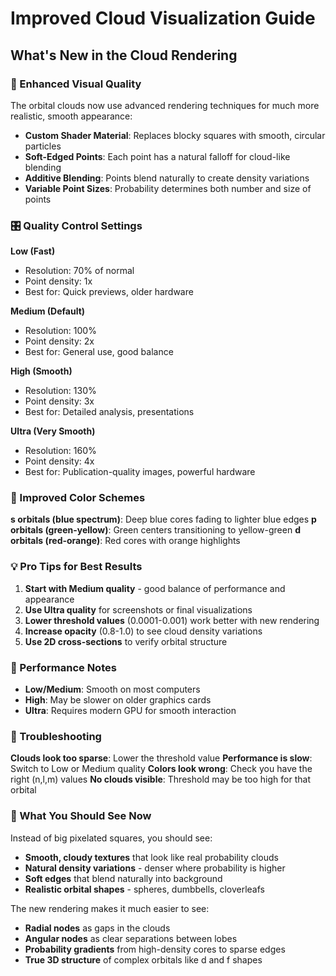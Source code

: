 # Improved Cloud Visualization Guide

## What's New in the Cloud Rendering

### 🌟 Enhanced Visual Quality
The orbital clouds now use advanced rendering techniques for much more realistic, smooth appearance:

- **Custom Shader Material**: Replaces blocky squares with smooth, circular particles
- **Soft-Edged Points**: Each point has a natural falloff for cloud-like blending
- **Additive Blending**: Points blend naturally to create density variations
- **Variable Point Sizes**: Probability determines both number and size of points

### 🎛️ Quality Control Settings

**Low (Fast)**
- Resolution: 70% of normal
- Point density: 1x
- Best for: Quick previews, older hardware

**Medium (Default)**
- Resolution: 100% 
- Point density: 2x
- Best for: General use, good balance

**High (Smooth)**
- Resolution: 130%
- Point density: 3x  
- Best for: Detailed analysis, presentations

**Ultra (Very Smooth)**
- Resolution: 160%
- Point density: 4x
- Best for: Publication-quality images, powerful hardware

### 🎨 Improved Color Schemes

**s orbitals (blue spectrum)**: Deep blue cores fading to lighter blue edges
**p orbitals (green-yellow)**: Green centers transitioning to yellow-green
**d orbitals (red-orange)**: Red cores with orange highlights

### 💡 Pro Tips for Best Results

1. **Start with Medium quality** - good balance of performance and appearance
2. **Use Ultra quality** for screenshots or final visualizations
3. **Lower threshold values** (0.0001-0.001) work better with new rendering
4. **Increase opacity** (0.8-1.0) to see cloud density variations
5. **Use 2D cross-sections** to verify orbital structure

### 🔧 Performance Notes

- **Low/Medium**: Smooth on most computers
- **High**: May be slower on older graphics cards
- **Ultra**: Requires modern GPU for smooth interaction

### 🐛 Troubleshooting

**Clouds look too sparse**: Lower the threshold value
**Performance is slow**: Switch to Low or Medium quality
**Colors look wrong**: Check you have the right (n,l,m) values
**No clouds visible**: Threshold may be too high for that orbital

### 🎯 What You Should See Now

Instead of big pixelated squares, you should see:
- **Smooth, cloudy textures** that look like real probability clouds
- **Natural density variations** - denser where probability is higher
- **Soft edges** that blend naturally into background
- **Realistic orbital shapes** - spheres, dumbbells, cloverleafs

The new rendering makes it much easier to see:
- **Radial nodes** as gaps in the clouds
- **Angular nodes** as clear separations between lobes
- **Probability gradients** from high-density cores to sparse edges
- **True 3D structure** of complex orbitals like d and f shapes
